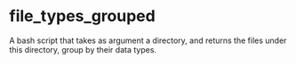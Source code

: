 # file_types_grouped
A bash script that takes as argument a directory, and returns the files under this directory, group by their data types.
